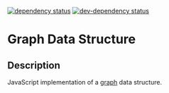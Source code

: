 [![dependency status][dependency image]](https://david-dm.org/jasonsjones/graph)
[![dev-dependency status][dev-dependency image]](https://david-dm.org/jasonsjones/graph#info=devDependencies&view=table)
# Graph Data Structure

## Description
JavaScript implementation of a [graph][1] data structure.

[1]: http://en.wikipedia.org/wiki/Graph_(abstract_data_type)
[dependency image]: https://img.shields.io/david/jasonsjones/graph.svg
[dev-dependency image]: https://img.shields.io/david/dev/jasonsjones/graph.svg
